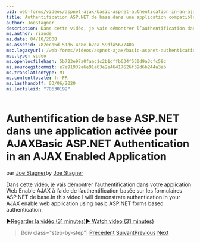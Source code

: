 ```yaml
---
uid: web-forms/videos/aspnet-ajax/basic-aspnet-authentication-in-an-ajax-enabled-application
title: Authentification ASP.NET de base dans une application compatible AJAX | Microsoft Docs
author: JoeStagner
description: Dans cette vidéo, je vais démontrer l’authentification dans votre application Web Enable AJAX à l’aide de l’authentification basée sur les formulaires ASP.NET de base.
ms.author: riande
ms.date: 04/10/2008
ms.assetid: 782eca6d-51d6-4c8e-b2ea-59dfa567740a
msc.legacyurl: /web-forms/videos/aspnet-ajax/basic-aspnet-authentication-in-an-ajax-enabled-application
msc.type: video
ms.openlocfilehash: 5b723e97a0faac1c2b1dffb634f530d9a3cfc59c
ms.sourcegitcommit: e7e91932a6e91a63e2e46417626f39d6b244a3ab
ms.translationtype: MT
ms.contentlocale: fr-FR
ms.lasthandoff: 03/06/2020
ms.locfileid: "78630192"
---
```

# <a name="basic-aspnet-authentication-in-an-ajax-enabled-application"></a><span data-ttu-id="57350-103">Authentification de base ASP.NET dans une application activée pour AJAX</span><span class="sxs-lookup"><span data-stu-id="57350-103">Basic ASP.NET Authentication in an AJAX Enabled Application</span></span>

<span data-ttu-id="57350-104">par [Joe Stagner](https://github.com/JoeStagner)</span><span class="sxs-lookup"><span data-stu-id="57350-104">by [Joe Stagner](https://github.com/JoeStagner)</span></span>

<span data-ttu-id="57350-105">Dans cette vidéo, je vais démontrer l’authentification dans votre application Web Enable AJAX à l’aide de l’authentification basée sur les formulaires ASP.NET de base.</span><span class="sxs-lookup"><span data-stu-id="57350-105">In this video I will demonstrate authentication in your AJAX enable web application using basic ASP.NET forms based authentication.</span></span>

[<span data-ttu-id="57350-106">&#9654;Regarder la vidéo (31 minutes)</span><span class="sxs-lookup"><span data-stu-id="57350-106">&#9654; Watch video (31 minutes)</span></span>](https://channel9.msdn.com/Blogs/ASP-NET-Site-Videos/basic-aspnet-authentication-in-an-ajax-enabled-application)

> [!div class="step-by-step"]
> <span data-ttu-id="57350-107">[Précédent](implement-infinite-data-patterns-in-ajax.md)
> [Suivant](how-to-dynamically-change-css-using-the-aspnet-ajax-updatepanel.md)</span><span class="sxs-lookup"><span data-stu-id="57350-107">[Previous](implement-infinite-data-patterns-in-ajax.md)
[Next](how-to-dynamically-change-css-using-the-aspnet-ajax-updatepanel.md)</span></span>

